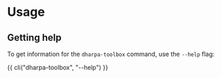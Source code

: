 # Usage


## Getting help

To get information for the `dharpa-toolbox` command, use the ``--help`` flag:

{{ cli("dharpa-toolbox", "--help") }}
